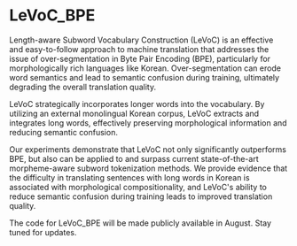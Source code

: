 # LeVoC_BPE

Length-aware Subword Vocabulary Construction (LeVoC) is an effective and easy-to-follow approach to machine translation that addresses the issue of over-segmentation in Byte Pair Encoding (BPE), particularly for morphologically rich languages like Korean. Over-segmentation can erode word semantics and lead to semantic confusion during training, ultimately degrading the overall translation quality.

LeVoC strategically incorporates longer words into the vocabulary. By utilizing an external monolingual Korean corpus, LeVoC extracts and integrates long words, effectively preserving morphological information and reducing semantic confusion.

Our experiments demonstrate that LeVoC not only significantly outperforms BPE, but also can be applied to and surpass current state-of-the-art morpheme-aware subword tokenization methods. We provide evidence that the difficulty in translating sentences with long words in Korean is associated with morphological compositionality, and LeVoC's ability to reduce semantic confusion during training leads to improved translation quality.

The code for LeVoC_BPE will be made publicly available in August. Stay tuned for updates.
